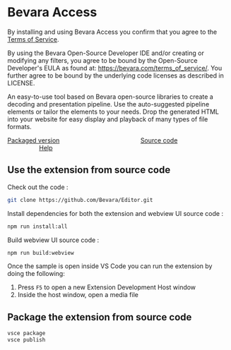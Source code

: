 # Bevara Access
By installing and using Bevara Access you confirm that you agree to the [Terms of Service](https://bevara.com/terms_of_service/). 

By using the Bevara Open-Source Developer IDE and/or creating or modifying any filters, you agree to be bound by the Open-Source Developer's EULA as found at: https://bevara.com/terms_of_service/. You further agree to be bound by the underlying code licenses as described in LICENSE.

An easy-to-use tool based on Bevara open-source libraries to create a decoding and presentation pipeline. Use the auto-suggested pipeline elements or tailor the elements to your needs. Drop the generated HTML into your website for easy display and playback of many types of file formats.

[Packaged version](https://marketplace.visualstudio.com/items?itemName=Bevara.bevara-access) &emsp; &emsp; &emsp; &emsp; &emsp; &emsp; &emsp; &emsp; &emsp; &emsp; [Source code](https://github.com/Bevara/Editor) &emsp; &emsp; &emsp; &emsp; &emsp; &emsp; &emsp; &emsp; &emsp; &emsp; [Help](https://bevara.com/documentation/)

## Use the extension from source code

Check out the code :
```bash
git clone https://github.com/Bevara/Editor.git
```

Install dependencies for both the extension and webview UI source code :
```bash
npm run install:all
```

Build webview UI source code :
```bash
npm run build:webview
```

Once the sample is open inside VS Code you can run the extension by doing the following:

1. Press `F5` to open a new Extension Development Host window
2. Inside the host window, open a media file


## Package the extension from source code

```bash
vsce package
vsce publish
```
